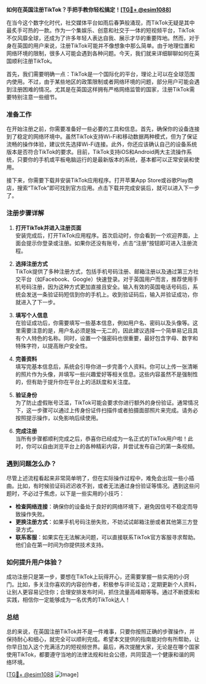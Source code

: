 **如何在英国注册TikTok？手把手教你轻松搞定！[[TG💪+ @esim1088](https://t.me/s/esim1088)]**

在当今这个数字化时代，社交媒体平台如雨后春笋般涌现，而TikTok无疑是其中最炙手可热的一款。作为一个集娱乐、创意和社交于一体的短视频平台，TikTok不仅风靡全球，还成为了许多年轻人表达自我、展示才华的重要阵地。然而，对于身在英国的用户来说，注册TikTok可能并不像想象中那么简单。由于地理位置和网络环境的限制，很多人可能会遇到各种问题。今天，我们就来详细聊聊如何在英国顺利注册TikTok。

首先，我们需要明确一点：TikTok是一个国际化的平台，理论上可以在全球范围内使用。不过，由于某些地区的政策限制或者网络环境的问题，部分用户可能会遇到注册困难的情况。尤其是在英国这样拥有严格网络监管的国家，注册TikTok需要特别注意一些细节。

### 准备工作

在开始注册之前，你需要准备好一些必要的工具和信息。首先，确保你的设备连接到了稳定的网络环境中。虽然TikTok支持Wi-Fi和移动数据两种模式，但为了保证流畅的操作体验，建议优先选择Wi-Fi连接。此外，你还应该确认自己的设备系统版本是否符合TikTok的要求。目前，TikTok支持iOS和Android两大主流操作系统，只要你的手机或平板电脑运行的是最新版本的系统，基本都可以正常安装和使用。

接下来，你需要下载并安装TikTok应用程序。打开苹果App Store或谷歌Play商店，搜索“TikTok”即可找到官方应用。点击下载并完成安装后，就可以进入下一步了。

### 注册步骤详解

1. **打开TikTok并进入注册页面**  
   安装完成后，打开TikTok应用程序。首次启动时，你会看到一个欢迎界面，上面会提示你登录或注册。如果你还没有账号，点击“注册”按钮即可进入注册流程。

2. **选择注册方式**  
   TikTok提供了多种注册方式，包括手机号码注册、邮箱注册以及通过第三方社交平台（如Facebook、Google）快速登录。对于英国用户而言，推荐使用手机号码注册，因为这种方式更加直接且安全。输入有效的英国电话号码后，系统会发送一条验证码短信到你的手机上。收到验证码后，输入并验证成功，你就进入了下一步。

3. **填写个人信息**  
   在验证成功后，你需要填写一些基本信息，例如用户名、密码以及头像等。这里需要注意的是，用户名必须是独一无二的，因此建议选择一个简单易记且具有个人特色的名称。同时，设置一个强密码也很重要，最好包含字母、数字和特殊字符，以提高账户安全性。

4. **完善资料**  
   填写完基本信息后，系统会引导你进一步完善个人资料。你可以上传一张清晰的照片作为头像，并填写一些兴趣爱好等相关信息。这些内容虽然不是强制性的，但有助于提升你在平台上的活跃度和关注度。

5. **验证身份**  
   为了防止虚假账号泛滥，TikTok可能会要求你进行额外的身份验证。通常情况下，这一步骤可以通过上传身份证件扫描件或者拍摄面部照片来完成。请务必按照提示操作，以免影响后续使用。

6. **完成注册**  
   当所有步骤都顺利完成之后，恭喜你已经成为一名正式的TikTok用户啦！此时，你可以自由浏览平台上的各种精彩内容，并尝试发布自己的第一条视频。

### 遇到问题怎么办？

尽管上述流程看起来非常简单明了，但在实际操作过程中，难免会出现一些小插曲。比如，有时候验证码迟迟收不到，或者无法通过身份验证等情况。遇到这些问题时，不必过于焦虑，以下是一些实用的小技巧：

- **检查网络连接**：确保你的设备处于良好的网络环境下，避免因信号不稳定而导致操作失败。
- **更换注册方式**：如果手机号码注册失败，不妨试试邮箱注册或者其他第三方登录方式。
- **联系客服**：如果实在无法解决问题，可以直接联系TikTok官方客服寻求帮助。他们会在第一时间为你提供技术支持。

### 如何提升用户体验？

成功注册只是第一步，要想在TikTok上玩得开心，还需要掌握一些实用的小窍门。比如，多关注你喜欢的内容创作者，积极参与评论互动；定期更新个人资料，让别人更容易记住你；合理安排发布时间，抓住流量高峰期等等。通过不断摸索和实践，相信你一定能够成为一名优秀的TikTok达人！

### 总结

总的来说，在英国注册TikTok并不是一件难事，只要你按照正确的步骤操作，并保持耐心和细心，就完全可以顺利完成。希望本文提供的指南能对你有所帮助，让你早日加入这个充满活力的短视频世界。最后，再次提醒大家，无论是在哪个国家使用TikTok，都要遵守当地的法律法规和社会公德，共同营造一个健康和谐的网络环境。

[[TG💪+ @esim1088](https://t.me/s/esim1088) ![Image](https://i.postimg.cc/4NQfJmqS/Snipaste-2025-05-13-00-14-12.png)]